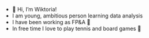 - 👋 Hi, I’m Wiktoria!
- I am young, ambitious person learning data analysis
- I have been working as FP&A 🥸
- In free time I love to play tennis and board games 🥳


<!---
browcioo99/browcioo99 is a ✨ special ✨ repository because its `README.md` (this file) appears on your GitHub profile.
You can click the Preview link to take a look at your changes.
--->
